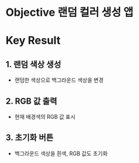 # Objective 랜덤 컬러 생성 앱

# Key Result

## 1. 랜덤 색상 생성
- 랜덤한 색상으로 백그라운드 색상을 변경

## 2. RGB 값 출력
- 현재 배경색의 RGB 값 표시

## 3. 초기화 버튼
  - 백그라운드 색상을 흰색, RGB 값도 초기화


